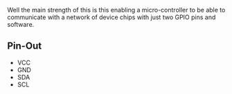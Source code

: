 Well the main strength of this is this enabling a micro-controller to be able to communicate with a network of device chips with just two GPIO pins and software.

## Pin-Out
- VCC
- GND
- SDA
- SCL

